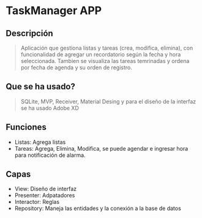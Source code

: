 # TaskManager APP
## Descripción
> Aplicación que gestiona listas y tareas (crea, modifica, elimina), con funcionalidad de agregar un recordatorio según la fecha y 
hora seleccionada. Tambien se visualiza las tareas temrinadas y ordena por fecha de agenda y su orden de registro.
## Que se ha usado?
> SQLite, MVP, Receiver, Material Desing y para el diseño de la interfaz se ha usado Adobe XD
## Funciones
- Listas: Agrega listas
- Tareas: Agrega, Elimina, Modifica, se puede agendar e ingresar hora para notificación de alarma.
## Capas 
- View: Diseño de interfaz
- Presenter: Adpatadores
- Interactor: Reglas
- Repository: Maneja las entidades y la conexión a la base de datos

